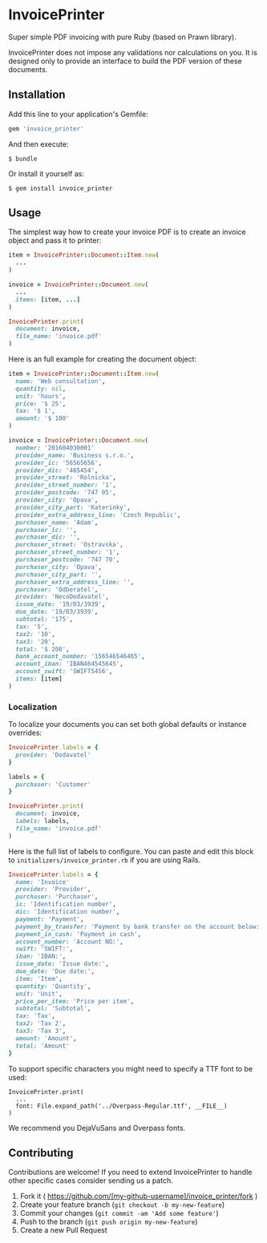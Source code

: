 # InvoicePrinter

Super simple PDF invoicing with pure Ruby (based on Prawn library).

InvoicePrinter does not impose any validations nor calculations on you. It is
designed only to provide an interface to build the PDF version of these documents.

## Installation

Add this line to your application's Gemfile:

```ruby
gem 'invoice_printer'
```

And then execute:

    $ bundle

Or install it yourself as:

    $ gem install invoice_printer

## Usage

The simplest way how to create your invoice PDF is to create an invoice object
and pass it to printer:

```ruby
item = InvoicePrinter::Document::Item.new(
  ...
)

invoice = InvoicePrinter::Document.new(
  ...
  items: [item, ...]
)

InvoicePrinter.print(
  document: invoice,
  file_name: 'invoice.pdf'
)
```

Here is an full example for creating the document object:

```ruby
item = InvoicePrinter::Document::Item.new(
  name: 'Web consultation',
  quantity: nil,
  unit: 'hours',
  price: '$ 25',
  tax: '$ 1',
  amount: '$ 100'
)

invoice = InvoicePrinter::Document.new(
  number: '201604030001'
  provider_name: 'Business s.r.o.',
  provider_ic: '56565656',
  provider_dic: '465454',
  provider_street: 'Rolnicka',
  provider_street_number: '1',
  provider_postcode: '747 05',
  provider_city: 'Opava',
  provider_city_part: 'Katerinky',
  provider_extra_address_line: 'Czech Republic',
  purchaser_name: 'Adam',
  purchaser_ic: '',
  purchaser_dic: '',
  purchaser_street: 'Ostravska',
  purchaser_street_number: '1',
  purchaser_postcode: '747 70',
  purchaser_city: 'Opava',
  purchaser_city_part: '',
  purchaser_extra_address_line: '',
  purchaser: 'Odberatel',
  provider: 'NecoDodavatel',
  issue_date: '19/03/3939',
  due_date: '19/03/3939',
  subtotal: '175',
  tax: '5',
  tax2: '10',
  tax3: '20',
  total: '$ 200',
  bank_account_number: '156546546465',
  account_iban: 'IBAN464545645',
  account_swift: 'SWIFT5456',
  items: [item]
)
```

### Localization

To localize your documents you can set both global defaults or instance
overrides:

```ruby
InvoicePrinter.labels = {
  provider: 'Dodavatel'
}

labels = {
  purchaser: 'Customer'
}

InvoicePrinter.print(
  document: invoice,
  labels: labels,
  file_name: 'invoice.pdf'
)
```

Here is the full list of labels to configure. You can paste and edit this block
to `initializers/invoice_printer.rb` if you are using Rails.

```ruby
InvoicePrinter.labels = {
  name: 'Invoice'
  provider: 'Provider',
  purchaser: 'Purchaser',
  ic: 'Identification number',
  dic: 'Identification number',
  payment: 'Payment',
  payment_by_transfer: 'Payment by bank transfer on the account below:',
  payment_in_cash: 'Payment in cash',
  account_number: 'Account NO:',
  swift: 'SWIFT:',
  iban: 'IBAN:',
  issue_date: 'Issue date:',
  due_date: 'Due date:',
  item: 'Item',
  quantity: 'Quantity',
  unit: 'Unit',
  price_per_item: 'Price per item',
  subtotal: 'Subtotal',
  tax: 'Tax',
  tax2: 'Tax 2',
  tax3: 'Tax 3',
  amount: 'Amount',
  total: 'Amount'
}
```

To support specific characters you might need to specify a TTF font to be used:

```
InvoicePrinter.print(
  ...
  font: File.expand_path('../Overpass-Regular.ttf', __FILE__)
)
```

We recommend you DejaVuSans and Overpass fonts.

## Contributing

Contributions are welcome! If you need to extend InvoicePrinter to handle
other specific cases consider sending us a patch.

1. Fork it ( https://github.com/[my-github-username]/invoice_printer/fork )
2. Create your feature branch (`git checkout -b my-new-feature`)
3. Commit your changes (`git commit -am 'Add some feature'`)
4. Push to the branch (`git push origin my-new-feature`)
5. Create a new Pull Request
